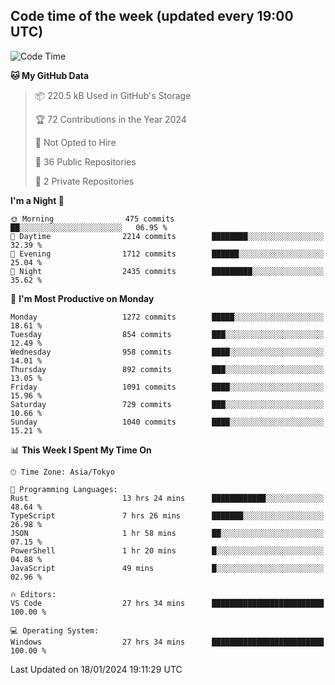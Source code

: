 ## Code time of the week (updated every 19:00 UTC)

<!--START_SECTION:waka-->
![Code Time](http://img.shields.io/badge/Code%20Time-2%2C542%20hrs%2058%20mins-blue)

**🐱 My GitHub Data** 

> 📦 220.5 kB Used in GitHub's Storage 
 > 
> 🏆 72 Contributions in the Year 2024
 > 
> 🚫 Not Opted to Hire
 > 
> 📜 36 Public Repositories 
 > 
> 🔑 2 Private Repositories 
 > 
**I'm a Night 🦉** 

```text
🌞 Morning                475 commits         ██░░░░░░░░░░░░░░░░░░░░░░░   06.95 % 
🌆 Daytime                2214 commits        ████████░░░░░░░░░░░░░░░░░   32.39 % 
🌃 Evening                1712 commits        ██████░░░░░░░░░░░░░░░░░░░   25.04 % 
🌙 Night                  2435 commits        █████████░░░░░░░░░░░░░░░░   35.62 % 
```
📅 **I'm Most Productive on Monday** 

```text
Monday                   1272 commits        █████░░░░░░░░░░░░░░░░░░░░   18.61 % 
Tuesday                  854 commits         ███░░░░░░░░░░░░░░░░░░░░░░   12.49 % 
Wednesday                958 commits         ████░░░░░░░░░░░░░░░░░░░░░   14.01 % 
Thursday                 892 commits         ███░░░░░░░░░░░░░░░░░░░░░░   13.05 % 
Friday                   1091 commits        ████░░░░░░░░░░░░░░░░░░░░░   15.96 % 
Saturday                 729 commits         ███░░░░░░░░░░░░░░░░░░░░░░   10.66 % 
Sunday                   1040 commits        ████░░░░░░░░░░░░░░░░░░░░░   15.21 % 
```


📊 **This Week I Spent My Time On** 

```text
🕑︎ Time Zone: Asia/Tokyo

💬 Programming Languages: 
Rust                     13 hrs 24 mins      ████████████░░░░░░░░░░░░░   48.64 % 
TypeScript               7 hrs 26 mins       ███████░░░░░░░░░░░░░░░░░░   26.98 % 
JSON                     1 hr 58 mins        ██░░░░░░░░░░░░░░░░░░░░░░░   07.15 % 
PowerShell               1 hr 20 mins        █░░░░░░░░░░░░░░░░░░░░░░░░   04.88 % 
JavaScript               49 mins             █░░░░░░░░░░░░░░░░░░░░░░░░   02.96 % 

🔥 Editors: 
VS Code                  27 hrs 34 mins      █████████████████████████   100.00 % 

💻 Operating System: 
Windows                  27 hrs 34 mins      █████████████████████████   100.00 % 
```


 Last Updated on 18/01/2024 19:11:29 UTC
<!--END_SECTION:waka-->